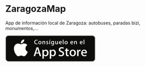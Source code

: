 # ZaragozaMap
App de información local de Zaragoza: autobuses, paradas bizi, monumentos,...

[![download](/images/Download_on_the_App_Store_Badge_ES_135x40.png)](https://itunes.apple.com/app/zgzmap/id439631199)
